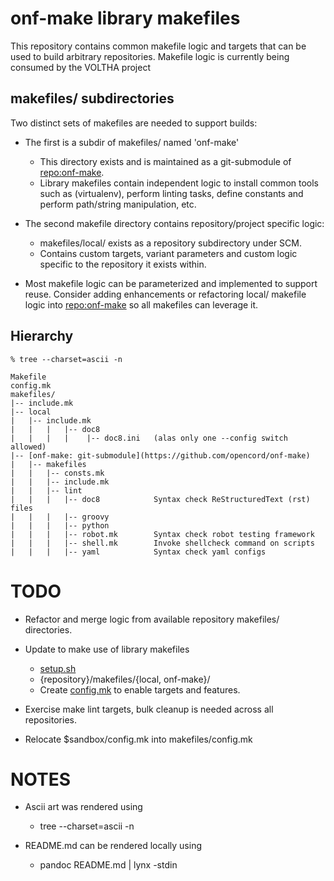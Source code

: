 onf-make library makefiles
==========================

This repository contains common makefile logic and targets that can be
used to build arbitrary repositories.  Makefile logic is currently being
consumed by the VOLTHA project 

makefiles/ subdirectories
-------------------------

Two distinct sets of makefiles are needed to support builds:

- The first is a subdir of makefiles/ named 'onf-make'
    - This directory exists and is maintained as a git-submodule
      of [repo:onf-make](https://github.com/opencord/onf-make).
    - Library makefiles contain independent logic to install common
      tools such as (virtualenv), perform linting tasks, define constants
      and perform path/string manipulation, etc.

- The second makefile directory contains repository/project specific logic:

    - makefiles/local/ exists as a repository subdirectory under SCM.
    - Contains custom targets, variant parameters and custom logic
      specific to the repository it exists within.

- Most makefile logic can be parameterized and implemented to support
  reuse.  Consider adding enhancements or refactoring local/ makefile
  logic into [repo:onf-make](https://github.com/opencord/onf-make) so
  all makefiles can leverage it.

Hierarchy
---------

    % tree --charset=ascii -n
    
    Makefile
    config.mk
    makefiles/
    |-- include.mk
    |-- local
    |   |-- include.mk
    |   |   |   |-- doc8
    |   |   |   |    |-- doc8.ini   (alas only one --config switch allowed)
    |-- [onf-make: git-submodule](https://github.com/opencord/onf-make)
    |   |-- makefiles
    |   |   |-- consts.mk
    |   |   |-- include.mk
    |   |   |-- lint
    |   |   |   |-- doc8            Syntax check ReStructuredText (rst) files
    |   |   |   |-- groovy
    |   |   |   |-- python
    |   |   |   |-- robot.mk        Syntax check robot testing framework
    |   |   |   |-- shell.mk        Invoke shellcheck command on scripts
    |   |   |   |-- yaml            Syntax check yaml configs
  
TODO
====

- Refactor and merge logic from available repository makefiles/ directories.
- Update to make use of library makefiles

    - [setup.sh](http://github.com/opencord/onf-make/blob/master/bin/setup.sh)
    - {repository}/makefiles/{local, onf-make}/
    - Create [config.mk](https://github.com/opencord/onf-make/blob/master/config.mk) to enable targets and features.

- Exercise make lint targets, bulk cleanup is needed across all repositories.
- Relocate $sandbox/config.mk into makefiles/config.mk

NOTES
=====

- Ascii art was rendered using

    - tree --charset=ascii -n

- README.md can be rendered locally using

    - pandoc README.md | lynx -stdin
